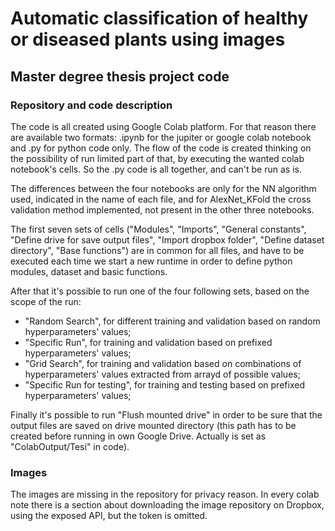 # Automatic classification of healthy or diseased plants using images
## Master degree thesis project code

### Repository and code description

The code is all created using Google Colab platform. 
For that reason there are available two formats: .ipynb for the jupiter or google colab notebook and .py for python code only.
The flow of the code is created thinking on the possibility of run limited part of that, by executing the wanted colab notebook's cells. So the .py code is all together, and can't be run as is.

The differences between the four notebooks are only for the NN algorithm used, indicated in the name of each file, and for AlexNet_KFold the cross validation method implemented, not present in the other three notebooks.

The first seven sets of cells ("Modules", "Imports", "General constants", "Define drive for save output files", "Import dropbox folder", "Define dataset directory", "Base functions") are in common for all files, and have to be executed each time we start a new runtime in order to define python modules, dataset and basic functions.

After that it's possible to run one of the four following sets, based on the scope of the run:
- "Random Search", for different training and validation based on random hyperparameters' values;
- "Specific Run", for training and validation based on prefixed hyperparameters' values;
- "Grid Search", for training and validation based on combinations of hyperparameters' values extracted from arrayd of possible values;
- "Specific Run for testing", for training and testing based on prefixed hyperparameters' values;

Finally it's possible to run "Flush mounted drive" in order to be sure that the output files are saved on drive mounted directory (this path has to be created before running in own Google Drive. Actually is set as "ColabOutput/Tesi" in code).

### Images
The images are missing in the repository for privacy reason. In every colab note there is a section about downloading the image repository on Dropbox, using the exposed API, but the token is omitted.
